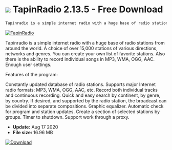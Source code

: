 # ![](https://cdn.softexe.net/static/icon/7/tapinradio-6792.png) TapinRadio 2.13.5 - Free Download

```sh
Tapinradio is a simple internet radio with a huge base of radio stations from around the world. You can choose from more than 15,000 stations of various directions, networks and genres.
```
[![TapinRadio](https://gallery.dpcdn.pl/imgc/Tools/8057/g_-_420x350_1.5_-_x20120406124518_00.png)](https://softexe.net/win/internet/radio-tv-players/tapinradio:fgab.html)

Tapinradio is a simple internet radio with a huge base of radio stations from around the world. A choice of over 15,000 stations of various directions, networks and genres. You can create your own list of favorite stations. Also there is the ability to record individual songs in MP3, WMA, OGG, AAC. Enough user settings.

Features of the program:


Constantly updated database of radio stations.
Supports major Internet radio formats: MP3, WMA, OGG, AAC, etc.
Record both individual tracks and continuous recording.
Quick and easy search by continent, by genre, by country.
If desired, and supported by the radio station, the broadcast can be divided into separate compositions.
Graphic equalizer.
Automatic check for program and station updates.
Create a section of selected stations by groups.
Timer to shutdown.
Support work through a proxy.


- **Update:** Aug 17 2020
- **File size:** 16.96 MB

[![Download](https://cdn.softexe.net/static/img/download.png)](https://softexe.net/win/internet/radio-tv-players/tapinradio:fgab.html)

